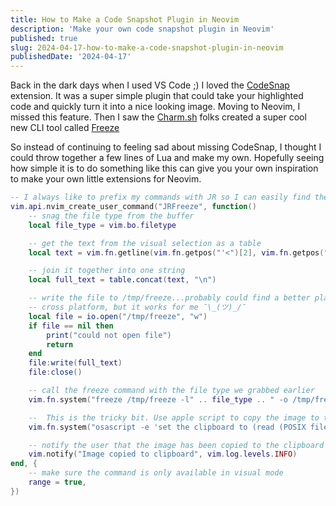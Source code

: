 ```yaml
---
title: How to Make a Code Snapshot Plugin in Neovim
description: 'Make your own code snapshot plugin in Neovim'
published: true
slug: 2024-04-17-how-to-make-a-code-snapshot-plugin-in-neovim
publishedDate: '2024-04-17'
---
```


Back in the dark days when I used VS Code ;) I loved the [CodeSnap](https://marketplace.visualstudio.com/items?itemName=adpyke.codesnap) extension. It was a super simple plugin that could take your highlighted code and quickly turn it into a nice looking image. Moving to Neovim, I missed this feature. Then I saw the [Charm.sh](https://charm.sh/) folks created a super cool new CLI tool called [Freeze](https://github.com/charmbracelet/freeze)

So instead of continuing to feeling sad about missing CodeSnap, I thought I could throw together a few lines of Lua and make my own. Hopefully seeing how simple it is to do something like this can give you your own inspiration to make your own little extensions for Neovim.

```lua
-- I always like to prefix my commands with JR so I can easily find them
vim.api.nvim_create_user_command("JRFreeze", function()
	-- snag the file type from the buffer
	local file_type = vim.bo.filetype

	-- get the text from the visual selection as a table
	local text = vim.fn.getline(vim.fn.getpos("'<")[2], vim.fn.getpos("'>")[2])

	-- join it together into one string
	local full_text = table.concat(text, "\n")

	-- write the file to /tmp/freeze...probably could find a better place to put this so it's
	-- cross platform, but it works for me ¯\_(ツ)_/¯
	local file = io.open("/tmp/freeze", "w")
	if file == nil then
		print("could not open file")
		return
	end
	file:write(full_text)
	file:close()

	-- call the freeze command with the file type we grabbed earlier
	vim.fn.system("freeze /tmp/freeze -l" .. file_type .. " -o /tmp/freeze.png")

	--  This is the tricky bit. Use apple script to copy the image to the clipboard
	vim.fn.system("osascript -e 'set the clipboard to (read (POSIX file \"/tmp/freeze.png\") as TIFF picture)'")

	-- notify the user that the image has been copied to the clipboard
	vim.notify("Image copied to clipboard", vim.log.levels.INFO)
end, {
	-- make sure the command is only available in visual mode
	range = true,
})

```
